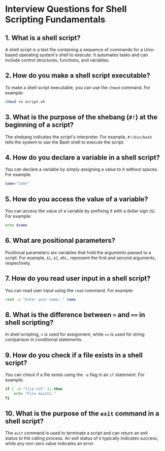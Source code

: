 # Interview Questions for Shell Scripting Fundamentals

## 1. What is a shell script?
A shell script is a text file containing a sequence of commands for a Unix-based operating system's shell to execute. It automates tasks and can include control structures, functions, and variables.

## 2. How do you make a shell script executable?
To make a shell script executable, you can use the `chmod` command. For example:
```bash
chmod +x script.sh
```

## 3. What is the purpose of the shebang (`#!`) at the beginning of a script?
The shebang indicates the script's interpreter. For example, `#!/bin/bash` tells the system to use the Bash shell to execute the script.

## 4. How do you declare a variable in a shell script?
You can declare a variable by simply assigning a value to it without spaces. For example:
```bash
name="John"
```

## 5. How do you access the value of a variable?
You can access the value of a variable by prefixing it with a dollar sign (`$`). For example:
```bash
echo $name
```

## 6. What are positional parameters?
Positional parameters are variables that hold the arguments passed to a script. For example, `$1`, `$2`, etc., represent the first and second arguments, respectively.

## 7. How do you read user input in a shell script?
You can read user input using the `read` command. For example:
```bash
read -p "Enter your name: " name
```

## 8. What is the difference between `=` and `==` in shell scripting?
In shell scripting, `=` is used for assignment, while `==` is used for string comparison in conditional statements.

## 9. How do you check if a file exists in a shell script?
You can check if a file exists using the `-e` flag in an `if` statement. For example:
```bash
if [ -e "file.txt" ]; then
    echo "File exists."
fi
```

## 10. What is the purpose of the `exit` command in a shell script?
The `exit` command is used to terminate a script and can return an exit status to the calling process. An exit status of `0` typically indicates success, while any non-zero value indicates an error.